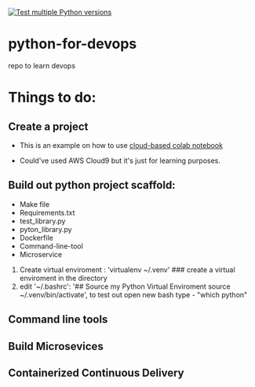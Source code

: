 [![Test multiple Python versions](https://github.com/ajaiswal23/Devops-for-python/actions/workflows/python-package.yml/badge.svg)](https://github.com/ajaiswal23/Devops-for-python/actions/workflows/python-package.yml)


# python-for-devops
repo to learn devops


# Things to do:
## Create a project

* This is an example on how to use [cloud-based colab notebook](https://colab.research.google.com/github/ajaiswal23/python-for-devops/blob/main/getting_started_python_devops.ipynb#scrollTo=i7d0aRc3WkNj)

* Could've used AWS Cloud9 but it's just for learning purposes.


## Build out python project scaffold:
* Make file
* Requirements.txt
* test_library.py
* pyton_library.py
* Dockerfile
* Command-line-tool
* Microservice 

1. Create virtual enviroment : 'virtualenv ~/.venv' ### create a virtual enviroment in the directory 
2. edit '~/.bashrc': '## Source my Python Virtual Enviroment
source ~/.venv/bin/activate', to test out open new bash type - "which python"
## Command line tools

## Build Microsevices


## Containerized Continuous Delivery
